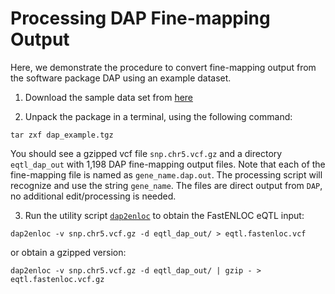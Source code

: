 # Processing DAP Fine-mapping Output 

Here, we demonstrate the procedure to convert fine-mapping output from the software package DAP using an example dataset.

1. Download the sample data set from [here](https://github.com/xqwen/fastenloc/tree/master/sample_data/dap_example.tgz)

2. Unpack the package in a terminal, using the following command:

```
tar zxf dap_example.tgz
```
You should see a gzipped vcf file ``snp.chr5.vcf.gz`` and a directory ``eqtl_dap_out`` with 1,198 DAP fine-mapping output files. Note that each of the fine-mapping file is named as ``gene_name.dap.out``. The processing script will recognize and use the string ``gene_name``. The files are direct output from ``DAP``, no additional edit/processing is needed. 

3. Run the utility script [``dap2enloc``](https://github.com/xqwen/fastenloc/tree/master/utility/dap2enloc) to obtain the FastENLOC eQTL input:

```
dap2enloc -v snp.chr5.vcf.gz -d eqtl_dap_out/ > eqtl.fastenloc.vcf
```
or obtain a gzipped version:

```
dap2enloc -v snp.chr5.vcf.gz -d eqtl_dap_out/ | gzip - >  eqtl.fastenloc.vcf.gz
```


